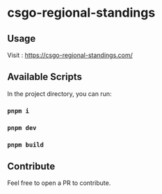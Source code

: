 <h1>csgo-regional-standings</h1>

## Usage

Visit : https://csgo-regional-standings.com/

## Available Scripts

In the project directory, you can run:
### `pnpm i`
### `pnpm dev`
### `pnpm build`

## Contribute

Feel free to open a PR to contribute.
